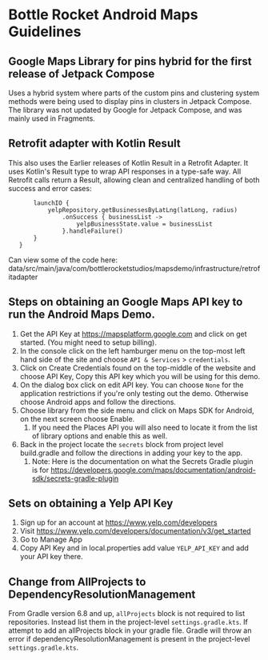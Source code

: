 Bottle Rocket Android Maps Guidelines
=====================================

## Google Maps Library for pins hybrid for the first release of Jetpack Compose
Uses a hybrid system where parts of the custom pins and clustering system methods were being used to display pins in clusters in Jetpack Compose. The library was not updated by Google for Jetpack Compose, and was mainly used in Fragments. 

## Retrofit adapter with Kotlin Result
This also uses the Earlier releases of Kotlin Result in a Retrofit Adapter. It uses Kotlin's Result<T> type to wrap API responses in a type-safe way. All Retrofit calls return a Result<T>, allowing clean and centralized handling of both success and error cases:

 ```private fun getYelpBusinesses(latLong: LatLong, radius: Int?) {
        launchIO {
            yelpRepository.getBusinessesByLatLng(latLong, radius)
                .onSuccess { businessList ->
                    yelpBusinessState.value = businessList
                }.handleFailure()
        }
    }
```
Can view some of the code here:
data/src/main/java/com/bottlerocketstudios/mapsdemo/infrastructure/retrofitadapter

## Steps on obtaining an Google Maps API key to run the Android Maps Demo.
1. Get the API Key at https://mapsplatform.google.com and click on get started. (You might need to setup billing).
2. In the console click on the left hamburger menu on the top-most left hand side of the site and choose `API & Services` > `credentials`.
3. Click on Create Credentials found on the top-middle of the website and choose API Key, Copy this API key which you will be using for this demo.
4. On the dialog box click on edit API key. You can choose `None` for the application restrictions if you're only testing out the demo. Otherwise choose Android apps and follow the directions.
5. Choose library from the side menu and click on Maps SDK for Android, on the next screen choose Enable.
   1. If you need the Places API you will also need to locate it from the list of library options and enable this as well.
6. Back in the project locate the `secrets` block from project level build.gradle and follow the directions in adding your key to the app.
   1. Note: Here is the documentation on what the Secrets Gradle plugin is for https://developers.google.com/maps/documentation/android-sdk/secrets-gradle-plugin

## Sets on obtaining a Yelp API Key
1. Sign up for an account at https://www.yelp.com/developers
2. Visit https://www.yelp.com/developers/documentation/v3/get_started
3. Go to Manage App
4. Copy API Key and in local.properties add value `YELP_API_KEY` and add your API key there. 

## Change from AllProjects to DependencyResolutionManagement
From Gradle version 6.8 and up, `allProjects` block is not required to list repositories. Instead list them in the project-level `settings.gradle.kts`. If attempt to add an allProjects block in your gradle file. Gradle will throw an error if dependencyResolutionManagement is present
in the project-level `settings.gradle.kts`. 

